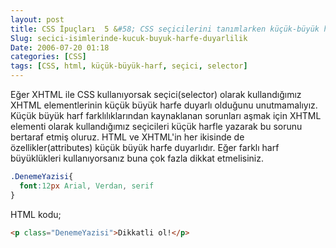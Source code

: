 ```yaml
---
layout: post
title: CSS İpuçları  5 &#58; CSS seçicilerini tanımlarken küçük-büyük harfe dikkat etmek
Slug: secici-isimlerinde-kucuk-buyuk-harfe-duyarlilik
Date: 2006-07-20 01:18
categories: [CSS]
tags: [CSS, html, küçük-büyük-harf, seçici, selector]
---
```


Eğer XHTML ile CSS kullanıyorsak seçici(selector) olarak kullandığımız
XHTML elementlerinin küçük büyük harfe duyarlı olduğunu unutmamalıyız.
Küçük büyük harf farklılıklarından kaynaklanan sorunları aşmak için
XHTML elementi olarak kullandığımız seçicileri küçük harfle yazarak bu
sorunu bertaraf etmiş oluruz. HTML ve XHTML'in her ikisinde de
özellikler(attributes) küçük büyük harfe duyarlıdır. Eğer farklı harf
büyüklükleri kullanıyorsanız buna çok fazla dikkat etmelisiniz.

```css
.DenemeYazisi{
  font:12px Arial, Verdan, serif
}
```

HTML kodu;

```html
<p class="DenemeYazisi">Dikkatli ol!</p>
```
